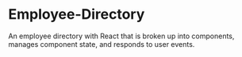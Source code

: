 # Employee-Directory
An employee directory with React that is broken up into components, manages component state, and responds to user events.
